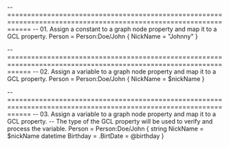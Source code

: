 ﻿-- ==================================================================================================================
-- 01. Assign a constant to a graph node property and map it to a GCL property.
Person = Person:Doe/John
{
    NickName = "Johnny"
}

-- ==================================================================================================================
-- 02. Assign a variable to a graph node property and map it to a GCL property.
Person = Person:Doe/John
{
    NickName = $nickName
}

-- ==================================================================================================================
-- 03. Assign a variable to a graph node property and map it to a GCL property.
-- The type of the GCL property will be used to verify and process the variable.
Person = Person:Doe/John
{
    string NickName = $nickName
    datetime Birthday = .BirtDate = @birthday
}

